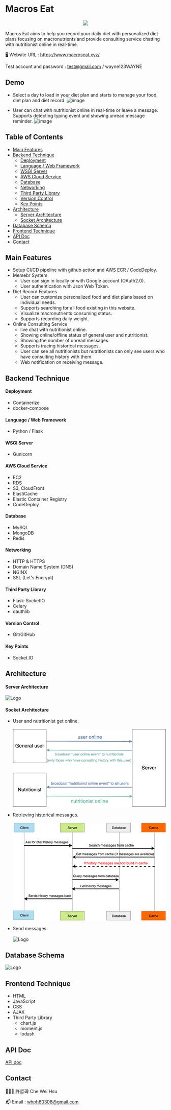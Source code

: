 
# Macros Eat

<p align="center">
  <img width="200" src="https://d2fbjpv4bzz3d2.cloudfront.net/macroseat_logo.png">
</p>

Macros Eat aims to help you record your daily diet with personalized diet plans focusing on macronutrients and provide consulting service chatting with nutritionist online in real-time. 

🖥️ Website URL : https://www.macroseat.xyz/

Test account and password : test@gmail.com / wayne123WAYNE




## Demo
- Select a day to load in your diet plan and starts to manage your food, diet plan and diet record.
![image](demo/demo1.gif)

- User can chat with nutritionist online in real-time or leave a message. </br>
Supports detecting typing event and showing unread message reminder. 
![image](demo/demo1_1.gif)




## Table of Contents

- [Main Features](#main-features)
- [Backend Technique](#backend-technique)
  - [Deployment](#deployment)
  - [Language / Web Framework](#language--web-framework)
  - [WSGI Server](#wsgi-server)
  - [AWS Cloud Service](#aws-cloud-service)
  - [Database](#database)
  - [Networking](networking)
  - [Third Party Library](#third-party-library)
  - [Version Control](#version-control)
  - [Key Points](#key-points)
- [Architecture](#architecture)
  - [Server Architecture](#server-architecture)
  - [Socket Architecture](#socket-architecture)
- [Database Schema](#database-schema)
- [Frontend Technique](#frontend-technique)
- [API Doc](#api-doc)
- [Contact](#contact)


## Main Features

- Setup CI/CD pipeline with github action and AWS ECR / CodeDeploy.
- Memebr System 
  - User can sign in locally or with Google account (OAuth2.0).
  - User authentication with Json Web Token. 
- Diet Record Features
  - User can customize personalized food and diet plans based on individual needs.
  - Supports searching for all food existing in this website.
  - Visualize macronutrients consuming status.
  - Supports recording daily weight.
- Online Consulting Service 
  - live chat with nutritionist online.
  - Showing online/offline status of general user and nutritionist.
  - Showing the number of unread messages. 
  - Supports tracing historical messages.
  - User can see all nutritionists but nutritionists can only see users who have consulting history with them.
  - Web notification on receiving message.

## Backend Technique

#### Deployment
- Containerize 
- docker-compose 

#### Language / Web Framework
- Python / Flask

#### WSGI Server
- Gunicorn

#### AWS Cloud Service
- EC2
- RDS
- S3, CloudFront
- ElastiCache
- Elastic Container Registry
- CodeDeploy

#### Database
- MySQL
- MongoDB
- Redis

#### Networking
- HTTP & HTTPS
- Domain Name System (DNS)
- NGINX
- SSL (Let's Encrypt)

#### Third Party Library
- Flask-SocketIO
- Celery
- oauthlib

#### Version Control
- Git/GitHub

#### Key Points
- Socket.IO





## Architecture

#### Server Architecture
![Logo](https://d2fbjpv4bzz3d2.cloudfront.net/architecture.drawio.png)

#### Socket Architecture

- User and nutritionist get online.</br>
  </br>
![Logo](demo/socket2.drawio.png)

- Retrieving historical messages.</br>
  </br>
![Logo](demo/socket.drawio.png)

- Send messages.</br>
  </br>
![Logo](https://d2fbjpv4bzz3d2.cloudfront.net/socket3.drawio.png)




## Database Schema
![Logo](https://d2fbjpv4bzz3d2.cloudfront.net/database.png)
## Frontend Technique

- HTML
- JavaScript
- CSS
- AJAX
- Third Party Library
  - chart.js 
  - moment.js 
  - lodash
## API Doc

[API doc](https://app.swaggerhub.com/apis-docs/mrwayne/macros-eat/1.0.0-oas3)
## Contact

👨🏻‍💻 許哲瑋 Che Wei Hsu 

📬 Email : whph60308@gmail.com
